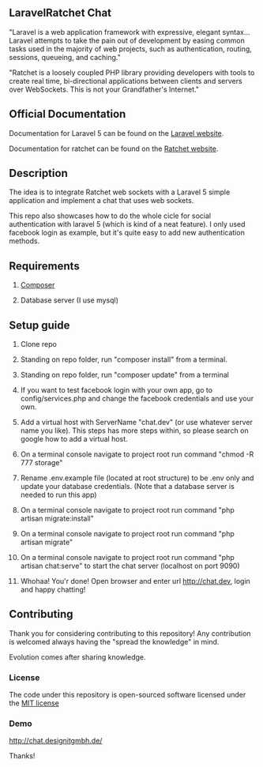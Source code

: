 ## LaravelRatchet Chat

"Laravel is a web application framework with expressive, elegant syntax... Laravel attempts to take the pain out of development by easing common tasks used in the majority of web projects, such as authentication, routing, sessions, queueing, and caching."

"Ratchet is a loosely coupled PHP library providing developers with tools to create real time, bi-directional applications between clients and servers over WebSockets. This is not your Grandfather's Internet."

## Official Documentation

Documentation for Laravel 5 can be found on the [Laravel website](http://laravel.com/docs).

Documentation for ratchet can be found on the [Ratchet website](http://socketo.me/docs/).

## Description

The idea is to integrate Ratchet web sockets with a Laravel 5 simple application and implement a chat that uses web sockets.

This repo also showcases how to do the whole cicle for social authentication with laravel 5 (which is kind of a neat feature). I only used facebook login as example, but it's quite easy to add new authentication methods.

## Requirements

1) [Composer](https://getcomposer.org/)

2) Database server (I use mysql)

## Setup guide
	
1) Clone repo

2) Standing on repo folder, run "composer install" from a terminal.

3) Standing on repo folder, run "composer update" from a terminal

4) If you want to test facebook login with your own app, go to config/services.php and change the facebook credentials and use your own.

5) Add a virtual host with ServerName "chat.dev" (or use whatever server name you like). This steps has more steps within, so please search on google how to add a virtual host.

6) On a terminal console navigate to project root run command "chmod -R 777 storage" 

7) Rename .env.example file (located at root structure) to be .env only and update your database credentials. (Note that a database server is needed to run this app)

8) On a terminal console navigate to project root run command "php artisan migrate:install"

9) On a terminal console navigate to project root run command "php artisan migrate"

10) On a terminal console navigate to project root run command "php artisan chat:serve" to start the chat server (localhost on port 9090)

11) Whohaa! You'r done! Open browser and enter url http://chat.dev, login and happy chatting!

## Contributing

Thank you for considering contributing to this repository! Any contribution is welcomed always having the "spread the knowledge" in mind. 

Evolution comes after sharing knowledge.

### License

The code under this repository is open-sourced software licensed under the [MIT license](http://opensource.org/licenses/MIT)

### Demo
http://chat.designitgmbh.de/

Thanks!
